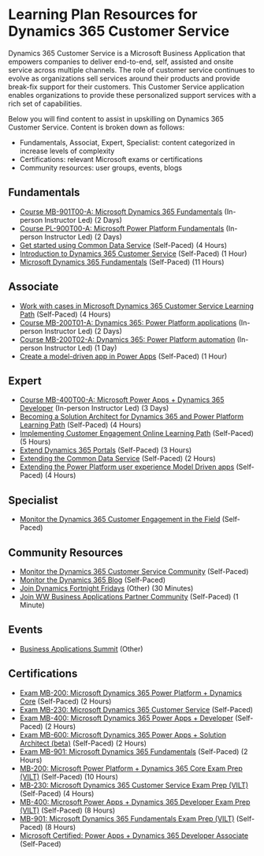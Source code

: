 # Learning Plan Resources for Dynamics 365 Customer Service

Dynamics 365 Customer Service is a Microsoft Business Application that empowers companies to deliver end-to-end, self, assisted and onsite service across multiple channels.  The role of customer service continues to evolve as organizations sell services around their products and provide break-fix support for their customers.  This Customer Service application enables organizations to provide these personalized support services with a rich set of capabilities.

Below you will find content to assist in upskilling on Dynamics 365 Customer Service.  Content is broken down as follows:

* Fundamentals, Associat, Expert, Specialist: content categorized in increase levels of complexity
* Certifications:  relevant Microsoft exams or certifications
* Community resources:  user groups, events, blogs

## Fundamentals

* [Course MB-901T00-A: Microsoft Dynamics 365 Fundamentals](https://docs.microsoft.com/en-us/learn/certifications/courses/mb-901t00) (In-person Instructor Led) (2 Days)
* [Course PL-900T00-A: Microsoft Power Platform Fundamentals](https://docs.microsoft.com/en-us/learn/certifications/courses/pl-900t00) (In-person Instructor Led) (2 Days)
* [Get started using Common Data Service](https://docs.microsoft.com/en-us/learn/paths/get-started-cds/) (Self-Paced) (4 Hours)
* [Introduction to Dynamics 365 Customer Service](https://docs.microsoft.com/en-us/learn/wwl/introduction-dynamics-365-customer-service/) (Self-Paced) (1 Hour)
* [Microsoft Dynamics 365 Fundamentals](https://docs.microsoft.com/en-us/learn/paths/dynamics-365-fundamentals/) (Self-Paced) (11 Hours)

## Associate

* [Work with cases in Microsoft Dynamics 365 Customer Service Learning Path](https://docs.microsoft.com/en-us/learn/paths/work-with-cases-in-dynamics-365-for-customer-service/) (Self-Paced) (4 Hours)
* [Course MB-200T01-A: Dynamics 365: Power Platform applications](https://docs.microsoft.com/en-us/learn/certifications/courses/mb-200t01) (In-person Instructor Led) (2 Days)
* [Course MB-200T02-A: Dynamics 365: Power Platform automation](https://docs.microsoft.com/en-us/learn/certifications/courses/mb-200t02) (In-person Instructor Led) (1 Day)
* [Create a model-driven app in Power Apps](https://docs.microsoft.com/en-us/learn/paths/create-app-models-business-processes/) (Self-Paced) (1 Hour)

## Expert

* [Course MB-400T00-A: Microsoft Power Apps + Dynamics 365 Developer](https://docs.microsoft.com/en-us/learn/certifications/courses/mb-400t00) (In-person Instructor Led) (3 Days)
* [Becoming a Solution Architect for Dynamics 365 and Power Platform Learning Path](https://docs.microsoft.com/en-us/learn/paths/become-solution-architect/) (Self-Paced) (4 Hours)
* [Implementing Customer Engagement Online Learning Path](https://docs.microsoft.com/en-us/learn/paths/implementing-customer-engagement-apps/) (Self-Paced) (5 Hours)
* [Extend Dynamics 365 Portals](https://docs.microsoft.com/en-us/learn/paths/extend-dynamics-365-portals/) (Self-Paced) (3 Hours)
* [Extending the Common Data Service](https://docs.microsoft.com/en-us/learn/paths/extend-power-platform-common-data-service/) (Self-Paced) (2 Hours)
* [Extending the Power Platform user experience Model Driven apps](https://docs.microsoft.com/en-us/learn/paths/extend-power-platform-model-driven-app/) (Self-Paced) (4 Hours)

## Specialist

* [Monitor the Dynamics 365 Customer Engagement in the Field](https://community.dynamics.com/crm/b/crminthefield) (Self-Paced)

## Community Resources

* [Monitor the Dynamics 365 Customer Service Community](https://community.dynamics.com/365/customerservice) (Self-Paced)
* [Monitor the Dynamics 365 Blog](https://cloudblogs.microsoft.com/dynamics365/) (Self-Paced)
* [Join Dynamics Fortnight Fridays](http://dff.azurewebsites.net/) (Other) (30 Minutes)
* [Join WW Business Applications Partner Community](https://www.microsoftpartnercommunity.com/t5/Business-Applications/ct-p/BizApps) (Self-Paced) (1 Minute)

## Events

* [Business Applications Summit](https://www.microsoft.com/en-us/BusinessApplicationsSummit) (Other)

## Certifications

* [Exam MB-200:  Microsoft Dynamics 365 Power Platform + Dynamics Core](https://docs.microsoft.com/en-us/learn/certifications/exams/mb-200) (Self-Paced) (2 Hours)
* [Exam MB-230: Microsoft Dynamics 365 Customer Service](https://docs.microsoft.com/en-us/learn/certifications/exams/mb-230) (Self-Paced)
* [Exam MB-400: Microsoft Dynamics 365 Power Apps + Developer](https://docs.microsoft.com/en-us/learn/certifications/exams/mb-400) (Self-Paced) (2 Hours)
* [Exam MB-600: Microsoft Dynamics 365 Power Apps + Solution Architect (beta)](https://docs.microsoft.com/en-us/learn/certifications/exams/mb-600) (Self-Paced) (2 Hours)
* [Exam MB-901: Microsoft Dynamics 365 Fundamentals](https://docs.microsoft.com/en-us/learn/certifications/exams/mb-901) (Self-Paced) (2 Hours)
* [MB-200: Microsoft Power Platform + Dynamics 365 Core Exam Prep (VILT)](https://partner.microsoft.com/en-us/training/assets/collection/mb-200-microsoft-power-platform-plus-dynamics-365-core#/) (Self-Paced) (10 Hours)
* [MB-230: Microsoft Dynamics 365 Customer Service Exam Prep (VILT)](https://partner.microsoft.com/en-us/training/assets/collection/mb-230-microsoft-dynamics-365-customer-service#/) (Self-Paced) (4 Hours)
* [MB-400: Microsoft Power Apps + Dynamics 365 Developer Exam Prep (VILT)](https://partner.microsoft.com/en-us/training/assets/collection/mb-400-microsoft-power-apps-dynamics-365-developer#/) (Self-Paced) (8 Hours)
* [MB-901:  Microsoft Dynamics 365 Fundamentals Exam Prep (VILT)](https://partner.microsoft.com/en-us/training/assets/collection/mb-901-microsoft-dynamics-365-fundamentals#/) (Self-Paced) (8 Hours)
* [Microsoft Certified: Power Apps + Dynamics 365 Developer Associate](https://docs.microsoft.com/en-us/learn/certifications/power-apps-and-d365-developer-associate) (Self-Paced)
